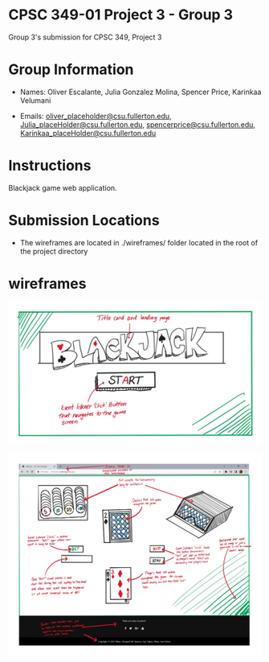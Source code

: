 # CPSC 349-01 Project 3 - Group 3

Group 3's submission for CPSC 349, Project 3

# Group Information

* Names: Oliver Escalante, Julia Gonzalez Molina, Spencer Price, Karinkaa Velumani

* Emails: oliver_placeholder@csu.fullerton.edu, Julia_placeHolder@csu.fullerton.edu, spencerprice@csu.fullerton.edu, Karinkaa_placeHolder@csu.fullerton.edu

# Instructions

Blackjack game web application. 

# Submission Locations

* The wireframes are located in ./wireframes/ folder located in the root of the project directory

# wireframes

![Landing_Page_Wireframe](./wireframes/wireframe_landing_page.jpeg)

![Game_Wireframe](./wireframes/wireframe_game_page.jpeg)
